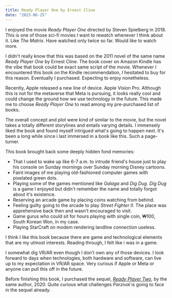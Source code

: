 ```yaml
---
title: Ready Player One by Ernest Cline
date: "2023-06-25"
---
```


I enjoyed the movie *Ready Player One* directed by Steven Spielberg in 2018.
This is one of those sci-fi movies I want to rewatch whenever I think about it. Like *The Matrix*.
Have watched only twice so far. Would like to watch more.

I didn't really know that this was based on the 2011 novel of the same name *Ready Player One* by Ernest Cline.
The book cover on Amazon Kindle has the vibe that book could be exact same script of the movie.
Whenever I encountered this book on the Kindle recommendation, I hesitated to buy for this reason.
Eventually I purchased. Expecting to enjoy nonetheless.

Recently, Apple released a new line of device. 
Apple Vision Pro. 
Although this is not for the metaverse that Meta is pursuing, 
it looks really cool and could change the ground how we use technology in the future. 
This made me to choose *Ready Player One* to read among my pre-purchased list of books.

The overall concept and plot were kind of similar to the movie, 
but the novel takes a totally different storylines and entails varying details. 
I immensely liked the book and found myself intrigued what's going to happen next.
It's been a long while since i last immersed in a book like this. 
Such a page-turner.


This book brought back some deeply hidden fond memories: 
- That I used to wake up like 6-7 a.m. to intrude friend's house just to play his console on Sunday mornings over Sunday morning Disney cartoons.
- Faint images of me playing old-fashioned computer games with pixelated green dots.
- Playing some of the games mentioned like *Galaga* and *Dig Dug*. *Dig Dug* is a game I enjoyed but didn't remember the name and totally forgot about it's existence.
- Reserving an arcade game by placing coins watching from behind.
- Feeling guilty going to the arcade to play *Street Fighter II*. The place was apprehensive back then and wasn't encouraged to visit.
- Game gurus who could sit for hours playing with single coin, ₩100, South Korean Won, in my case.
- Playing StarCraft on modem rendering landline connection useless.

I think I like this book because there are game and technological elements that are my utmost interests. 
Reading through, I felt like i was in a game. 

I somewhat dig VR/AR even though I don’t own any of those devices.
I look forward to days when technologies, both hardware and software, can live up to my expectation in VR/AR space. 
Very curious if Apple or Meta or anyone can pull this off in the future.

Before finishing this book, I purchased the sequel, [*Ready Player Two*](/posts/2023-08-09-ready-player-two), by the same author, 2020.
Quite curious what challenges *Parzival* is going to face in the sequel already. 
